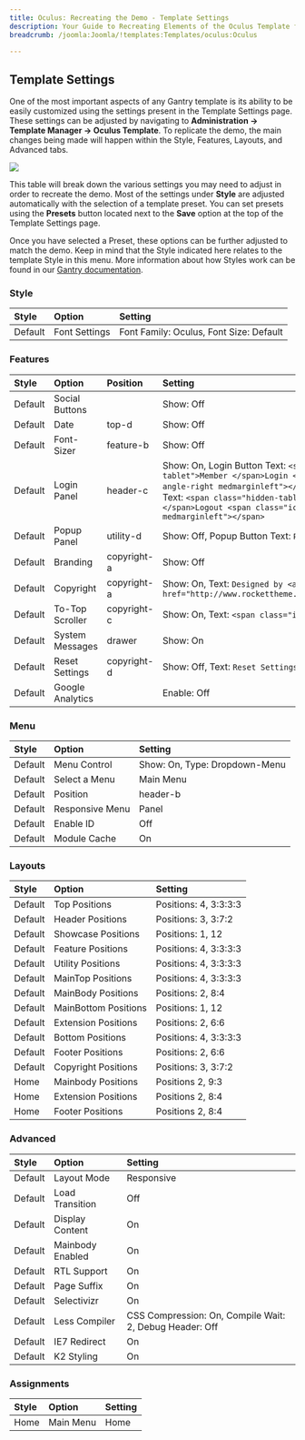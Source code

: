 ```yaml
---
title: Oculus: Recreating the Demo - Template Settings
description: Your Guide to Recreating Elements of the Oculus Template for Joomla
breadcrumb: /joomla:Joomla/!templates:Templates/oculus:Oculus

---
```


Template Settings
-----
One of the most important aspects of any Gantry template is its ability to be easily customized using the settings present in the Template Settings page. These settings can be adjusted by navigating to **Administration -> Template Manager -> Oculus Template**. To replicate the demo, the main changes being made will happen within the Style, Features, Layouts, and Advanced tabs. 

![][demo25]

This table will break down the various settings you may need to adjust in order to recreate the demo. Most of the settings under **Style** are adjusted automatically with the selection of a template preset. You can set presets using the **Presets** button located next to the **Save** option at the top of the Template Settings page.

Once you have selected a Preset, these options can be further adjusted to match the demo. Keep in mind that the Style indicated here relates to the template Style in this menu. More information about how Styles work can be found in our [Gantry documentation][Style].

### Style
|  Style  |     Option    |                 Setting                 |
| :------ | :------------ | :-------------------------------------- |
| Default | Font Settings | Font Family: Oculus, Font Size: Default |

### Features
|  Style  |      Option      |   Position  |                                                                                                                             Setting                                                                                                                              |
| :------ | :--------------- | :---------- | :--------------------------------------------------------------------------------------------------------------------------------------------------------------------------------------------------------------------------------------------------------------- |
| Default | Social Buttons   |             | Show: Off                                                                                                                                                                                                                                                        |
| Default | Date             | top-d       | Show: Off                                                                                                                                                                                                                                                        |
| Default | Font-Sizer       | feature-b   | Show: Off                                                                                                                                                                                                                                                        |
| Default | Login Panel      | header-c    | Show: On, Login Button Text: `<span class="hidden-tablet">Member </span>Login <span class="icon-angle-right medmarginleft"></span>`, Logout Button Text: `<span class="hidden-tablet">Member </span>Logout <span class="icon-angle-right medmarginleft"></span>` |
| Default | Popup Panel      | utility-d   | Show: Off, Popup Button Text: `Popup Module`                                                                                                                                                                                                                     |
| Default | Branding         | copyright-a | Show: Off                                                                                                                                                                                                                                                        |
| Default | Copyright        | copyright-a | Show: On, Text: `Designed by <a href="http://www.rockettheme.com">RocketTheme</a>.`                                                                                                                                                                              |
| Default | To-Top Scroller  | copyright-c | Show: On, Text: `<span class="icon-angle-up"></span>`                                                                                                                                                                                                            |
| Default | System Messages  | drawer      | Show: On                                                                                                                                                                                                                                                         |
| Default | Reset Settings   | copyright-d | Show: Off, Text: `Reset Settings`                                                                                                                                                                                                                                |
| Default | Google Analytics |             | Enable: Off                                                                                                                                                                                                                                                      |

### Menu
|  Style  |      Option     |            Setting            |
| :------ | :-------------- | :---------------------------- |
| Default | Menu Control    | Show: On, Type: Dropdown-Menu |
| Default | Select a Menu   | Main Menu                     |
| Default | Position        | header-b                      |
| Default | Responsive Menu | Panel                         |
| Default | Enable ID       | Off                           |
| Default | Module Cache    | On                            |

### Layouts

|  Style  |        Option        |        Setting        |
| :------ | :------------------- | :-------------------- |
| Default | Top Positions        | Positions: 4, 3:3:3:3 |
| Default | Header Positions     | Positions: 3, 3:7:2   |
| Default | Showcase Positions   | Positions: 1, 12      |
| Default | Feature Positions    | Positions: 4, 3:3:3:3 |
| Default | Utility Positions    | Positions: 4, 3:3:3:3 |
| Default | MainTop Positions    | Positions: 4, 3:3:3:3 |
| Default | MainBody Positions   | Positions: 2, 8:4     |
| Default | MainBottom Positions | Positions: 1, 12      |
| Default | Extension Positions  | Positions: 2, 6:6     |
| Default | Bottom Positions     | Positions: 4, 3:3:3:3 |
| Default | Footer Positions     | Positions: 2, 6:6     |
| Default | Copyright Positions  | Positions: 3, 3:7:2   |
| Home    | Mainbody Positions   | Positions 2, 9:3      |
| Home    | Extension Positions  | Positions 2, 8:4      |
| Home    | Footer Positions     | Positions 2, 8:4      |

### Advanced

|  Style  |      Option      |                         Setting                         |
| :------ | :--------------- | :------------------------------------------------------ |
| Default | Layout Mode      | Responsive                                              |
| Default | Load Transition  | Off                                                     |
| Default | Display Content  | On                                                      |
| Default | Mainbody Enabled | On                                                      |
| Default | RTL Support      | On                                                      |
| Default | Page Suffix      | On                                                      |
| Default | Selectivizr      | On                                                      |
| Default | Less Compiler    | CSS Compression: On, Compile Wait: 2, Debug Header: Off |
| Default | IE7 Redirect     | On                                                      |
| Default | K2 Styling       | On                                                      |

### Assignments
| Style |   Option  | Setting |
| :---- | :-------- | :------ |
| Home  | Main Menu | Home    |

[demo25]: assets/Oculus.jpg
[menu]: ../../start/menu.md
[Style]: http://www.gantry-framework.org/documentation/joomla/configure